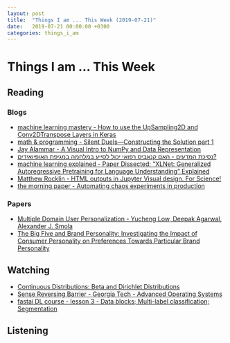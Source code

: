 ```yaml
---
layout: post
title:  "Things I am ... This Week (2019-07-21)"
date:   2019-07-21 00:00:00 +0300
categories: things_i_am
---
```


# Things I am ... This Week  

## Reading  

### Blogs

- [machine learning mastery - How to use the UpSampling2D and Conv2DTranspose Layers in Keras][mlm1]
- [math & programming - Silent Duels—Constructing the Solution part 1][jk1]
- [Jay Alammar - A Visual Intro to NumPy and Data Representation][jh1]
- [נסיכת המדעים - האם קנאביס רפואי יכול לסייע במלחמה במגיפת האופיואידים?][ps1]
- [machine learning explained - Paper Dissected: “XLNet: Generalized Autoregressive Pretraining for Language Understanding” Explained][mle1]
- [Matthew Rocklin - HTML outputs in Jupyter Visual design. For Science!][mr1]
- [the morning paper - Automating chaos experiments in production][mp1]

### Papers

- [Multiple Domain User Personalization - Yucheng Low, Deepak Agarwal, Alexander J. Smola][paper1]
- [The Big Five and Brand Personality: Investigating the Impact of Consumer Personality on Preferences Towards Particular Brand Personality][paper2]


## Watching  

- [Continuous Distributions: Beta and Dirichlet Distributions][yt1]
- [Sense Reversing Barrier - Georgia Tech - Advanced Operating Systems][yt2]
- [fastai DL course - lesson 3 - Data blocks; Multi-label classification; Segmentation][fastai1]

## Listening  

[yt1]:https://www.youtube.com/watch?v=CEVELIz4WXM
[yt2]:https://www.youtube.com/watch?v=SqrcdEv4TY4
[paper1]:http://www.cs.cmu.edu/~ylow/integration.pdf
[mlm1]:https://machinelearningmastery.com/upsampling-and-transpose-convolution-layers-for-generative-adversarial-networks/
[jk1]:https://jeremykun.com/2019/06/30/silent-duels-constructing-the-solution-part-1/
[jh1]:http://jalammar.github.io/visual-numpy/
[ps1]:http://www.sci-princess.info/archives/3255
[mle1]:http://mlexplained.com/2019/06/30/paper-dissected-xlnet-generalized-autoregressive-pretraining-for-language-understanding-explained/
[paper2]:https://www.researchgate.net/publication/240232991_The_Big_Five_and_Brand_Personality_Investigating_the_Impact_of_Consumer_Personality_on_Preferences_Towards_Particular_Brand_Personality
[mr1]:http://matthewrocklin.com/blog/2019/07/04/html-repr
[mp1]:https://blog.acolyer.org/2019/07/05/automating-chaos-experiments-in-production/
[fastai1]:https://course.fast.ai/videos/?lesson=3